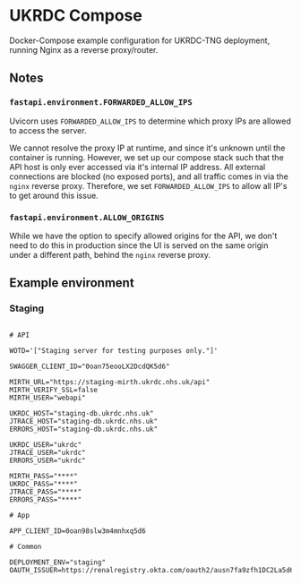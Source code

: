 # UKRDC Compose

Docker-Compose example configuration for UKRDC-TNG deployment, running Nginx as a reverse proxy/router.

## Notes

### `fastapi.environment.FORWARDED_ALLOW_IPS`

Uvicorn uses `FORWARDED_ALLOW_IPS` to determine which proxy IPs are allowed to access the server.

We cannot resolve the proxy IP at runtime, and since it's unknown until the container is running.
However, we set up our compose stack such that the API host is only ever accessed via it's internal IP address. All external connections are blocked (no exposed ports), and all traffic comes in via the `nginx` reverse proxy. Therefore, we set `FORWARDED_ALLOW_IPS` to allow all IP's to get around this issue.

### `fastapi.environment.ALLOW_ORIGINS`

While we have the option to specify allowed origins for the API, we don't need to do this in production since the UI is served on the same origin under a different path, behind the `nginx` reverse proxy.

## Example environment

### Staging

```none

# API

WOTD='["Staging server for testing purposes only."]'

SWAGGER_CLIENT_ID="0oan75eooLX2DcdQK5d6"

MIRTH_URL="https://staging-mirth.ukrdc.nhs.uk/api"
MIRTH_VERIFY_SSL=false
MIRTH_USER="webapi"

UKRDC_HOST="staging-db.ukrdc.nhs.uk"
JTRACE_HOST="staging-db.ukrdc.nhs.uk"
ERRORS_HOST="staging-db.ukrdc.nhs.uk"

UKRDC_USER="ukrdc"
JTRACE_USER="ukrdc"
ERRORS_USER="ukrdc"

MIRTH_PASS="****"
UKRDC_PASS="****"
JTRACE_PASS="****"
ERRORS_PASS="****"

# App

APP_CLIENT_ID=0oan98slw3m4mnhxq5d6

# Common

DEPLOYMENT_ENV="staging"
OAUTH_ISSUER=https://renalregistry.okta.com/oauth2/ausn7fa9zfh1DC2La5d6

```
